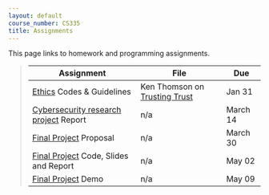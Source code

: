 ```yaml
---
layout: default
course_number: CS335
title: Assignments
---
```


This page links to homework and programming assignments.

> Assignment | File | Due
> ---------- | ---- | ---
> [Ethics](ethics.html) Codes & Guidelines | Ken Thomson on [Trusting Trust](files/Thompson_1984_ReflectionsonTrustingTrust.pdf) | Jan 31
> [Cybersecurity research project](cybercrime.html) Report | n/a | March 14
> [Final Project](project.html) Proposal | n/a | March 30
> [Final Project](project.html) Code, Slides and Report | n/a | May 02
> [Final Project](project.html) Demo | n/a | May 09